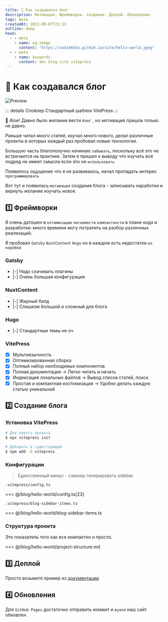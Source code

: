 ```yaml
---
title: 🚀 Как создавался блог
description: Мотивация. Фреймворки. Создание. Деплой. Обновление.
tags: жиза
createdAt: 2023-09-07T21:33
outline: deep
head:
  - - meta
    - name: og:image
      content: "https://vadimkkka.github.io/site/hello-world.jpeg"
  - - meta
    - name: keywords
      content: dev blog vite vitepress
---
```


# 🚀 Как создавался блог

![Preview](/hello-world.jpeg)

::: details Спойлер
Стандартный шаблон VitePress
:::

👋 Aloe! Давно было желание вести ```блог``` , но мотивация пришла только не давно.

Раньше читал много статей, изучал много нового, делал различные проекты в которых каждый раз пробовал новые технологии.

Большую часть благополучно начинаю ```забывать```, поскольку всё это не встречается на практике.
Затем я пришел к выводу что изучать всё подряд не имеет смысла если это не ```использовать```

Появилось ощущение что я не развиваюсь, начал пропадать интерес ```программировать```

Вот тут и появилась ```мотивация``` создания блога - записывать наработки и вернуть желание изучать новое.

## 1️⃣  Фреймворки

Я очень датошен в ```оптимизации``` ```читаемости``` ```компактности``` в плане кода и разработки:
много времени могу потратить на разбор различных реализаций.

Я пробовал ```Gatsby``` ```NuxtContent``` ```Hugo``` но в каждом есть недостатки ```из коробки```

### Gatsby

- [-] Надо скачивать плагины
- [-] Очень большая конфигурация

### NuxtContent

- [-] Жирный билд
- [-] Слишком большой и сложный для блога

### Hugo

- [-] Стандартные темы не оч

### VitePress

- [x] Мультиязычность
- [x] Оптимизированная сборка
- [x] Полный набор необходимых компонентов
- [x] Полная документация -> Легко читать и начать
- [x] Индексация локальных файлов -> Вывод списка статей, поиск
- [x] Простая и компактная костомизация -> Удобно делать каждую статью уникальной

## 2️⃣  Создание блога

### Установка VitePress

```bash
# Для нового проекта
$ npx vitepress init

# Добавить в существующий
$ npm add -D vitepress
```

### Конфигурации

> Единственный минус - самому генерировать sidebar

```.vitepress/config.ts```

<<< @/blog/hello-world/config.ts{23}

```.vitepress/blog-sidebar-items.ts```

<<< @/blog/hello-world/blog-sidebar-items.ts

### Структура проекта

Это показатель того как все компактно и просто.

<<< @/blog/hello-world/project-structure.md

## 3️⃣  Деплой

Просто возьмите пример из [документации](https://vitepress.dev/guide/deploy)

## 4️⃣  Обновления

Для ```GitHub Pages``` достаточно отправить коммит и ```вуаля``` наш сайт обновлен.
